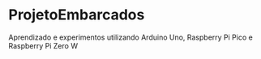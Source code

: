 # ProjetoEmbarcados
Aprendizado e experimentos utilizando Arduino Uno, Raspberry Pi Pico e Raspberry Pi Zero W
